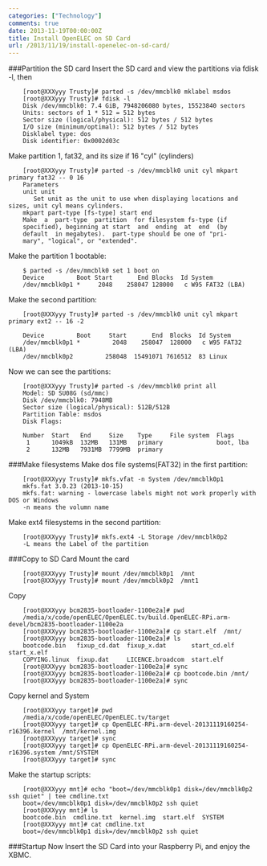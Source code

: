 ```yaml
---
categories: ["Technology"]
comments: true
date: 2013-11-19T00:00:00Z
title: Install OpenELEC on SD Card
url: /2013/11/19/install-openelec-on-sd-card/
---
```


###Partition the SD card
Insert the SD card and view the partitions via fdisk -l, then

```
	[root@XXXyyy Trusty]# parted -s /dev/mmcblk0 mklabel msdos
	[root@XXXyyy Trusty]# fdisk -l
	Disk /dev/mmcblk0: 7.4 GiB, 7948206080 bytes, 15523840 sectors
	Units: sectors of 1 * 512 = 512 bytes
	Sector size (logical/physical): 512 bytes / 512 bytes
	I/O size (minimum/optimal): 512 bytes / 512 bytes
	Disklabel type: dos
	Disk identifier: 0x0002d03c

```
Make partition 1, fat32, and its size if 16 "cyl" (cylinders)

```
	[root@XXXyyy Trusty]# parted -s /dev/mmcblk0 unit cyl mkpart primary fat32 -- 0 16
	Parameters
	unit unit
	   Set unit as the unit to use when displaying locations and  sizes, unit cyl means cylinders. 
	mkpart part-type [fs-type] start end
	Make  a  part-type  partition  for filesystem fs-type (if
	specified), beginning at start  and  ending  at  end  (by
	default  in megabytes).  part-type should be one of "pri‐
	mary", "logical", or "extended".

```
Make the partition 1 bootable:

```
	$ parted -s /dev/mmcblk0 set 1 boot on
	Device         Boot Start       End Blocks  Id System
	/dev/mmcblk0p1 *     2048    258047 128000   c W95 FAT32 (LBA)

```
Make the second partition:

```
	[root@XXXyyy Trusty]# parted -s /dev/mmcblk0 unit cyl mkpart primary ext2 -- 16 -2
	
	Device         Boot     Start       End  Blocks  Id System
	/dev/mmcblk0p1 *         2048    258047  128000   c W95 FAT32 (LBA)
	/dev/mmcblk0p2         258048  15491071 7616512  83 Linux

```
Now we can see the partitions:

```
	[root@XXXyyy Trusty]# parted -s /dev/mmcblk0 print all
	Model: SD SU08G (sd/mmc)
	Disk /dev/mmcblk0: 7948MB
	Sector size (logical/physical): 512B/512B
	Partition Table: msdos
	Disk Flags: 
	
	Number  Start   End     Size    Type     File system  Flags
	 1      1049kB  132MB   131MB   primary               boot, lba
	 2      132MB   7931MB  7799MB  primary

```
###Make filesystems
Make dos file systems(FAT32) in the first partition:

```
	[root@XXXyyy Trusty]# mkfs.vfat -n System /dev/mmcblk0p1 
	mkfs.fat 3.0.23 (2013-10-15)
	mkfs.fat: warning - lowercase labels might not work properly with DOS or Windows
	-n means the volumn name

```
Make ext4 filesystems in the second partition:

```
	[root@XXXyyy Trusty]# mkfs.ext4 -L Storage /dev/mmcblk0p2
	-L means the Label of the partition

```
###Copy to SD Card
Mount the card

```
	[root@XXXyyy Trusty]# mount /dev/mmcblk0p1  /mnt
	[root@XXXyyy Trusty]# mount /dev/mmcblk0p2  /mnt1

```
Copy 

```
	[root@XXXyyy bcm2835-bootloader-1100e2a]# pwd
	/media/x/code/openELEC/OpenELEC.tv/build.OpenELEC-RPi.arm-devel/bcm2835-bootloader-1100e2a
	[root@XXXyyy bcm2835-bootloader-1100e2a]# cp start.elf  /mnt/
	[root@XXXyyy bcm2835-bootloader-1100e2a]# ls
	bootcode.bin   fixup_cd.dat  fixup_x.dat       start_cd.elf  start_x.elf
	COPYING.linux  fixup.dat     LICENCE.broadcom  start.elf
	[root@XXXyyy bcm2835-bootloader-1100e2a]# sync
	[root@XXXyyy bcm2835-bootloader-1100e2a]# cp bootcode.bin /mnt/
	[root@XXXyyy bcm2835-bootloader-1100e2a]# sync

```
Copy kernel and System

```
	[root@XXXyyy target]# pwd
	/media/x/code/openELEC/OpenELEC.tv/target
	[root@XXXyyy target]# cp OpenELEC-RPi.arm-devel-20131119160254-r16396.kernel  /mnt/kernel.img
	[root@XXXyyy target]# sync
	[root@XXXyyy target]# cp OpenELEC-RPi.arm-devel-20131119160254-r16396.system /mnt/SYSTEM
	[root@XXXyyy target]# sync

```
Make the startup scripts:

```
	[root@XXXyyy mnt]# echo "boot=/dev/mmcblk0p1 disk=/dev/mmcblk0p2 ssh quiet" | tee cmdline.txt
	boot=/dev/mmcblk0p1 disk=/dev/mmcblk0p2 ssh quiet
	[root@XXXyyy mnt]# ls
	bootcode.bin  cmdline.txt  kernel.img  start.elf  SYSTEM
	[root@XXXyyy mnt]# cat cmdline.txt 
	boot=/dev/mmcblk0p1 disk=/dev/mmcblk0p2 ssh quiet

```
###Startup
Now Insert the SD Card into your Raspberry Pi, and enjoy the XBMC. 

